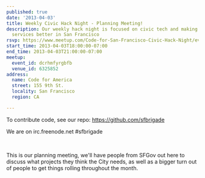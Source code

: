 ```yaml
---
published: true
date: '2013-04-03'
title: Weekly Civic Hack Night - Planning Meeting!
description: Our weekly hack night is focused on civic tech and making government
  services better in San Francisco
rsvp: https://www.meetup.com/Code-for-San-Francisco-Civic-Hack-Night/events/110712692/
start_time: 2013-04-03T18:00:00-07:00
end_time: 2013-04-03T21:00:00-07:00
meetup:
  event_id: dcrhmfyrgbfb
  venue_id: 6325852
address:
  name: Code for America
  street: 155 9th St.
  locality: San Francisco
  region: CA

---
```

<!-- imported via scripts/generate-events-from-meetup -->
<p>To contribute code, see our repo: <a href="https://github.com/sfbrigade" class="linkified">https://github.com/sfbrigade</a></p> <p>We are on irc.freenode.net #sfbrigade</p> <p> </p> <p>This is our planning meeting, we'll have people from SFGov out here to discuss what projects they think the City needs, as well as a bigger turn out of people to get things rolling throughout the month.</p> 
